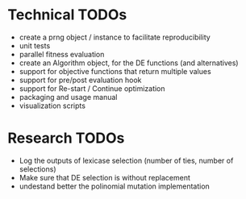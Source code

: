 # Technical TODOs

- create a prng object / instance to facilitate reproducibility
- unit tests
- parallel fitness evaluation
- create an Algorithm object, for the DE functions (and alternatives)
- support for objective functions that return multiple values
- support for pre/post evaluation hook
- support for Re-start / Continue optimization
- packaging and usage manual
- visualization scripts

# Research TODOs

- Log the outputs of lexicase selection (number of ties, number of selections)
- Make sure that DE selection is without replacement
- undestand better the polinomial mutation implementation
